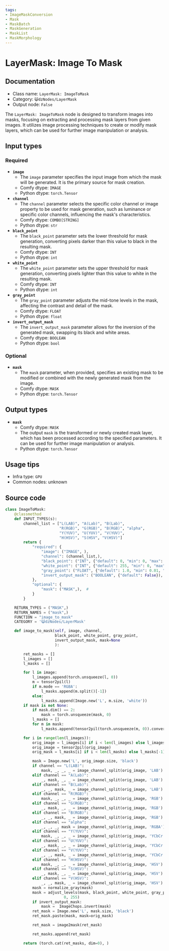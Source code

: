 ```yaml
---
tags:
- ImageMaskConversion
- Mask
- MaskBatch
- MaskGeneration
- MaskList
- MaskMorphology
---
```


# LayerMask: Image To Mask
## Documentation
- Class name: `LayerMask: ImageToMask`
- Category: `😺dzNodes/LayerMask`
- Output node: `False`

The `LayerMask: ImageToMask` node is designed to transform images into masks, focusing on extracting and processing mask layers from given images. It utilizes image processing techniques to create or modify mask layers, which can be used for further image manipulation or analysis.
## Input types
### Required
- **`image`**
    - The `image` parameter specifies the input image from which the mask will be generated. It is the primary source for mask creation.
    - Comfy dtype: `IMAGE`
    - Python dtype: `torch.Tensor`
- **`channel`**
    - The `channel` parameter selects the specific color channel or image property to be used for mask generation, such as luminance or specific color channels, influencing the mask's characteristics.
    - Comfy dtype: `COMBO[STRING]`
    - Python dtype: `str`
- **`black_point`**
    - The `black_point` parameter sets the lower threshold for mask generation, converting pixels darker than this value to black in the resulting mask.
    - Comfy dtype: `INT`
    - Python dtype: `int`
- **`white_point`**
    - The `white_point` parameter sets the upper threshold for mask generation, converting pixels lighter than this value to white in the resulting mask.
    - Comfy dtype: `INT`
    - Python dtype: `int`
- **`gray_point`**
    - The `gray_point` parameter adjusts the mid-tone levels in the mask, affecting the contrast and detail of the mask.
    - Comfy dtype: `FLOAT`
    - Python dtype: `float`
- **`invert_output_mask`**
    - The `invert_output_mask` parameter allows for the inversion of the generated mask, swapping its black and white areas.
    - Comfy dtype: `BOOLEAN`
    - Python dtype: `bool`
### Optional
- **`mask`**
    - The `mask` parameter, when provided, specifies an existing mask to be modified or combined with the newly generated mask from the image.
    - Comfy dtype: `MASK`
    - Python dtype: `torch.Tensor`
## Output types
- **`mask`**
    - Comfy dtype: `MASK`
    - The output `mask` is the transformed or newly created mask layer, which has been processed according to the specified parameters. It can be used for further image manipulation or analysis.
    - Python dtype: `torch.Tensor`
## Usage tips
- Infra type: `GPU`
- Common nodes: unknown


## Source code
```python
class ImageToMask:
    @classmethod
    def INPUT_TYPES(s):
        channel_list = ["L(LAB)", "A(Lab)", "B(Lab)",
                        "R(RGB)", "G(RGB)", "B(RGB)", "alpha",
                        "Y(YUV)", "U(YUV)", "V(YUV)",
                        "H(HSV)", "S(HSV", "V(HSV)"]
        return {
            "required": {
                "image": ("IMAGE", ),
                "channel": (channel_list,),
                "black_point": ("INT", {"default": 0, "min": 0, "max": 255, "step": 1, "display": "slider"}),
                "white_point": ("INT", {"default": 255, "min": 0, "max": 255, "step": 1, "display": "slider"}),
                "gray_point": ("FLOAT", {"default": 1.0, "min": 0.01, "max": 9.99, "step": 0.01}),
                "invert_output_mask": ("BOOLEAN", {"default": False}),  # 反转mask
            },
            "optional": {
                "mask": ("MASK",),  #
            }
        }

    RETURN_TYPES = ("MASK",)
    RETURN_NAMES = ("mask",)
    FUNCTION = "image_to_mask"
    CATEGORY = '😺dzNodes/LayerMask'

    def image_to_mask(self, image, channel,
                      black_point, white_point, gray_point,
                      invert_output_mask, mask=None
                      ):

        ret_masks = []
        l_images = []
        l_masks = []

        for l in image:
            l_images.append(torch.unsqueeze(l, 0))
            m = tensor2pil(l)
            if m.mode == 'RGBA':
                l_masks.append(m.split()[-1])
            else:
                l_masks.append(Image.new('L', m.size, 'white'))
        if mask is not None:
            if mask.dim() == 2:
                mask = torch.unsqueeze(mask, 0)
            l_masks = []
            for m in mask:
                l_masks.append(tensor2pil(torch.unsqueeze(m, 0)).convert('L'))

        for i in range(len(l_images)):
            orig_image = l_images[i] if i < len(l_images) else l_images[-1]
            orig_image = tensor2pil(orig_image)
            orig_mask = l_masks[i] if i < len(l_masks) else l_masks[-1]

            mask = Image.new('L', orig_image.size, 'black')
            if channel == "L(LAB)":
                mask, _, _, _ = image_channel_split(orig_image, 'LAB')
            elif channel == "A(Lab)":
                _, mask, _, _ = image_channel_split(orig_image, 'LAB')
            elif channel == "B(Lab)":
                _, _, mask, _ = image_channel_split(orig_image, 'LAB')
            elif channel == "R(RGB)":
                mask, _, _, _ = image_channel_split(orig_image, 'RGB')
            elif channel == "G(RGB)":
                _, mask, _, _ = image_channel_split(orig_image, 'RGB')
            elif channel == "B(RGB)":
                _, _, mask, _ = image_channel_split(orig_image, 'RGB')
            elif channel == "alpha":
                _, _, _, mask = image_channel_split(orig_image, 'RGBA')
            elif channel == "Y(YUV)":
                mask, _, _, _ = image_channel_split(orig_image, 'YCbCr')
            elif channel == "U(YUV)":
                _, mask, _, _ = image_channel_split(orig_image, 'YCbCr')
            elif channel == "V(YUV)":
                _, _, mask, _ = image_channel_split(orig_image, 'YCbCr')
            elif channel == "H(HSV)":
                mask, _, _, _ = image_channel_split(orig_image, 'HSV')
            elif channel == "S(HSV)":
                _, mask, _, _ = image_channel_split(orig_image, 'HSV')
            elif channel == "V(HSV)":
                _, _, mask, _ = image_channel_split(orig_image, 'HSV')
            mask = normalize_gray(mask)
            mask = adjust_levels(mask, black_point, white_point, gray_point,
                          0, 255)
            if invert_output_mask:
                mask =  ImageChops.invert(mask)
            ret_mask = Image.new('L', mask.size, 'black')
            ret_mask.paste(mask, mask=orig_mask)

            ret_mask = image2mask(ret_mask)

            ret_masks.append(ret_mask)

        return (torch.cat(ret_masks, dim=0), )

```
